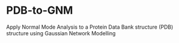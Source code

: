 # PDB-to-GNM
Apply Normal Mode Analysis to a Protein Data Bank structure (PDB) structure using Gaussian Network Modelling
